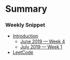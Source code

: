 # Summary

### Weekly Snippet
* [Introduction](WeeklySnippet/README.md)
  * [June 2019 — Week 4](WeeklySnippet/JuneWeekFour.md)
  * [July 2019 — Week 1](WeeklySnippet/JulyWeekOne.md)
* [LeetCode](Leetcode/README.md)


